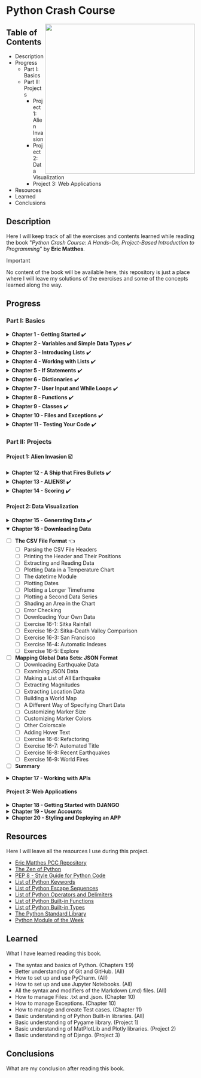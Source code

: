 # Python Crash Course 
<p>
<img src="https://ehmatthes.github.io/pcc_3e/images/pcc_snake_logo.png" height="400rm" align="right">

## Table of Contents

- Description
- Progress
  - Part I: Basics
  - Part II: Projects
    - Project 1: Alien Invasion
    - Project 2: Data Visualization
    - Project 3: Web Applications
- Resources
- Learned
- Conclusions 
</p>

## Description
Here I will keep track of all the exercises and contents learned while reading the book "*Python Crash Course: A Hands-On, Project-Based Introduction to Programming*" by **Eric Matthes**.
> [!IMPORTANT]
> No content of the book will be available here, this repository is just a place where I will leave my solutions of the exercises and some of the concepts learned along the way.

## Progress

### Part I: Basics

<details>
<summary><b>Chapter 1 - Getting Started</b> ✔️</summary>
  
  - [x] <b>Setting Up Your Programming Environment</b>
    - [x] Python Versions
    - [x] Running Snippets of Python Code 
    - [x] About the Sublime Text Editor 
  - [x] <b>Python on Different Operating Systems</b>
    - [x] Python on Windows 
    - [x] Python on macOS 
    - [x] Python on Linux 
  - [x] <b>Running a Hello World Program</b>
    - [x] Configuring Sublime Text to Use the Correct Python Version
    - [x] Running hello_world.py 
  - [x] <b>Troubleshooting</b> 
  - [x] <b>Running Python Programs from a Terminal</b>
    - [x] On Windows 
    - [x] On macOS and Linux 
    - [x] Exercise 1-1: python.org 
    - [x] Exercise 1-2: Hello World Typos 
    - [x] Exercise 1-3: Infinite Skills 
  - [x] <b>Summary</b>
</details>

<details>
<summary><b>Chapter 2 - Variables and Simple Data Types</b> ✔️</summary>

  - [x] <b>What Really Happens When You Run hello_world.py</b> 
  - [x] <b>Variables</b> 
    - [x] Naming and Using Variables 
    - [x] Avoiding Name Errors When Using Variables 
    - [x] Variables Are Labels 
    - [x] Exercise 2-1: Simple Message
    - [x] Exercise 2-2: Simple Messages
  - [x] <b>Strings</b> 
    - [x] Changing Case in a String with Methods
    - [x] Using Variables in Strings 
    - [x] Adding Whitespace to Strings with Tabs or Newlines 
    - [x] Stripping Whitespace
    - [x] Avoiding Syntax Errors with Strings 
    - [x] Exercise 2-3: Personal Message
    - [x] Exercise 2-4: Name Cases
    - [x] Exercise 2-5: Famous Quote
    - [x] Exercise 2-6: Famous Quote 2
    - [x] Exercise 2-7: Stripping Names 
  - [x] <b>Numbers</b> 
    - [x] Integers 
    - [x] Floats 
    - [x] Integers and Floats 
    - [x] Underscores in Numbers 
    - [x] Multiple Assignment
    - [x] Constants
    - [x] Exercise 2-8: Number Eight
    - [x] Exercise 2-9: Favorite Number
  - [x] <b>Comments</b> 
    - [x] How Do You Write Comments? 
    - [x] What Kind of Comments Should You Write? 
    - [x] Exercise 2-10: Adding Comments 
  - [x] <b>The Zen of Python</b> 
    - [x] Exercise 2-11: Zen of Python
  - [x] <b>Summary</b> 
</details>

<details>
<summary><b>Chapter 3 - Introducing Lists</b> ✔️</summary>

  - [x] <b>What Is a List?</b> 
    - [x] Accessing Elements in a List
    - [x] Index Positions Start at 0, Not 1
    - [x] Using Individual Values from a List
    - [x] Exercise 3-1: Names 
    - [x] Exercise 3-2: Greetings 
    - [x] Exercise 3-3: Your Own List 
  - [x] <b>Changing, Adding, and Removing Elements</b> 
    - [x] Modifying Elements in a List 
    - [x] Adding Elements to a List 
    - [x] Removing Elements from a List 
    - [x] Exercise 3-4: Guest List 
    - [x] Exercise 3-5: Changing Guest List 
    - [x] Exercise 3-6: More Guests 
    - [x] Exercise 3-7: Shrinking Guest List 
  - [x] <b>Organizing a List</b> 
    - [x] Sorting a List Permanently with the sort() Method 
    - [x] Sorting a List Temporarily with the sorted() Function 
    - [x] Printing a List in Reverse Order 
    - [x] Finding the Length of a List 
    - [x] Exercise 3-8: Seeing the World 
    - [x] Exercise 3-9: Dinner Guests 
    - [x] Exercise 3-10: Every Function 
  - [x] <b>Avoiding Index Errors When Working with Lists</b> 
    - [x] Exercise 3-11: Intentional Error 
  - [x] <b>Summary</b> 
</details>

<details>
<summary><b>Chapter 4 - Working with Lists</b> ✔️</summary>
  
  - [x] <b>Looping Through an Entire List</b> 
    - [x] A Closer Look at Looping 
    - [x] Doing More Work Within a for Loop 
    - [x] Doing Something After a for Loop 
  - [x] <b>Avoiding Indentation Errors</b> 
    - [x] Forgetting to Indent 
    - [x] Forgetting to Indent Additional Lines 
    - [x] Indenting Unnecessarily 
    - [x] Indenting Unnecessarily After the Loop 
    - [x] Forgetting the Colon 
    - [x] Exercise 4-1: Pizzas 
    - [x] Exercise 4-2: Animals 
  - [x] <b>Making Numerical Lists</b> 
    - [x] Using the range() Function 
    - [x] Using range() to Make a List of Numbers 
    - [x] Simple Statistics with a List of Numbers 
    - [x] List Comprehensions 
    - [x] Exercise 4-3: Counting to Twenty 
    - [x] Exercise 4-4: One Million 
    - [x] Exercise 4-5: Summing a Million 
    - [x] Exercise 4-6: Odd Numbers 
    - [x] Exercise 4-7: Threes 
    - [x] Exercise 4-8: Cubes 
    - [x] Exercise 4-9: Cube Comprehension 
  - [x] <b>Working with Part of a List</b>
    - [x] Slicing a List
    - [x] Looping Through a Slice 
    - [x] Copying a List 
    - [x] Exercise 4-10: Slices 
    - [x] Exercise 4-11: My Pizzas, Your Pizzas 
    - [x] Exercise 4-12: More Loops 
  - [x] <b>Tuples</b> 
    - [x] Defining a Tuple 
    - [x] Looping Through All Values in a Tuple 
    - [x] Writing over a Tuple 
    - [x] Exercise 4-13: Buffet 
  - [x] <b>Styling Your Code</b>
    - [x] The Style Guide 
    - [x] Indentation 
    - [x] Line Length 
    - [x] Blank Lines 
    - [x] Other Style Guidelines 
    - [x] Exercise 4-14: PEP 8 
    - [x] Exercise 4-15: Code Review 
  - [x] <b>Summary</b> 
</details>

<details>
<summary><b>Chapter 5 - If Statements</b> ✔️</summary>

- [x] <b>A Simple Example</b>
- [x] <b>Conditional Tests</b>
  - [x] Checking for Equality
  - [x] Ignoring Case When Checking for Equality
  - [x] Checking for Inequality 
  - [x] Numerical Comparisons 
  - [x] Checking Multiple Conditions 
  - [x] Checking Whether a Value Is in a List 
  - [x] Checking Whether a Value Is Not in a List 
  - [x] Boolean Expressions 
  - [x] Exercise 5-1: Conditional Tests
  - [x] Exercise 5-2: More Conditional Tests 
- [x] <b>if Statements</b>
  - [x] Simple if Statements
  - [x] if-else Statements
  - [x] The if-elif-else Chain 
  - [x] Using Multiple elif Blocks 
  - [x] Omitting the else Block 
  - [x] Testing Multiple Conditions 
  - [x] Exercise 5-3: Alien Colors #1
  - [x] Exercise 5-4: Alien Colors #2 
  - [x] Exercise 5-5: Alien Colors #3 
  - [x] Exercise 5-6: Stages of Life 
  - [x] Exercise 5-7: Favorite Fruit 
- [x] <b>Using if Statements with Lists</b> 
  - [x] Checking for Special Items
  - [x] Checking That a List Is Not Empty
  - [x] Using Multiple Lists 
  - [x] Exercise 5-8: Hello Admin
  - [x] Exercise 5-9: No Users 
  - [x] Exercise 5-10: Checking Usernames 
  - [x] Exercise 5-11: Ordinal Numbers 
- [x] <b>Styling Your if Statements</b> 
  - [x] Exercise 5-12: Styling if statements 
  - [x] Exercise 5-13: Your Ideas 
- [x] <b>Summary</b> 
</details>

<details>
<summary><b>Chapter 6 - Dictionaries</b> ✔️</summary>

- [x] <b>A Simple Dictionary</b>
- [x] <b>Working with Dictionaries</b> 
  - [x] Accessing Values in a Dictionary 
  - [x] Adding New Key-Value Pairs 
  - [x] Starting with an Empty Dictionary
  - [x] Modifying Values in a Dictionary 
  - [x] Removing Key-Value Pairs 
  - [x] A Dictionary of Similar Objects 
  - [x] Using get() to Access Values 
  - [x] Exercise 6-1: Person 
  - [x] Exercise 6-2: Favorite Numbers
  - [x] Exercise 6-3: Glossary 
- [x] <b>Looping Through a Dictionary</b>
  - [x] Looping Through All Key-Value Pairs 
  - [x] Looping Through All the Keys in a Dictionary 
  - [x] Looping Through a Dictionary’s Keys in a Particular Order 
  - [x] Looping Through All Values in a Dictionary 
  - [x] Exercise 6-4: Glossary 2 
  - [x] Exercise 6-5: Rivers 
  - [x] Exercise 6-6: Polling 
- [x] <b>Nesting</b>
  - [x] A List of Dictionaries 
  - [x] A List in a Dictionary 
  - [x] A Dictionary in a Dictionary 
  - [x] Exercise 6-7: People
  - [x] Exercise 6-8: Pets
  - [x] Exercise 6-9: Favorite Places
  - [x] Exercise 6-10: Favorite Numbers
  - [x] Exercise 6-11: Cities
  - [x] Exercise 6-12: Extensions
- [x] <b>Summary</b>
</details>

<details>
<summary><b>Chapter 7 - User Input and While Loops</b> ✔️</summary>

- [x] <b>How the input() Function Works</b>
  - [x] Writing Clear Prompts
  - [x] Using int() to Accept Numerical Input
  - [x] The Modulo Operator
  - [x] Exercise 7-1: Rental Car
  - [x] Exercise 7-2: Restaurant Seating
  - [x] Exercise 7-3: Multiples of Ten
- [x] <b>Introducing while Loops</b>
  - [x] The while Loop in Action
  - [x] Letting the User Choose When to Quit
  - [x] Using a Flag
  - [x] Using break to Exit a Loop
  - [x] Using continue in a Loop
  - [x] Avoiding Infinite Loops
  - [x] Exercise 7-4: Pizza Toppings
  - [x] Exercise 7-5: Movie Tickets
  - [x] Exercise 7-6: Three Exits
  - [x] Exercise 7-7: Infinity
- [x] <b>Using a while Loop with Lists and Dictionaries</b>
  - [x] Moving Items from One List to Another
  - [x] Removing All Instances of Specific Values from a List
  - [x] Filling a Dictionary with User Input
  - [x] Exercise 7-8: Deli
  - [x] Exercise 7-9: No Pastrami
  - [x] Exercise 7-10: Dream Vacation
- [x] <b>Summary</b>
</details>

<details>
<summary><b>Chapter 8 - Functions</b> ✔️</summary>

- [x] <b>Defining a Function</b>
  - [x] Passing Information to a Function
  - [x] Arguments and Parameters
  - [x] Exercise 8-1: Message 
  - [x] Exercise 8-2: Favorite Book
- [x] <b>Passing Arguments</b> 
  - [x] Positional Arguments 
  - [x] Keyword Arguments 
  - [x] Default Values 
  - [x] Equivalent Function Calls
  - [x] Avoiding Argument Errors
  - [x] Exercise 8-3: T-Shirt
  - [x] Exercise 8-4: Large Shirts 
  - [x] Exercise 8-5: Cities 
- [x] <b>Return Values</b>
  - [x] Returning a Simple Value
  - [x] Making an Argument Optional 
  - [x] Returning a Dictionary
  - [x] Using a Function with a while Loop
  - [x] Exercise 8-6: City Names
  - [x] Exercise 8-7: Album
  - [x] Exercise 8-8: User Albums 
- [x] <b>Passing a List</b> 
  - [x] Modifying a List in a Function
  - [x] Preventing a Function from Modifying a List 
  - [x] Exercise 8-9: Messages
  - [x] Exercise 8-10: Sending Messages 
  - [x] Exercise 8-11: Archived Messages 
- [x] <b>Passing an Arbitrary Number of Arguments</b> 
  - [x] Mixing Positional and Arbitrary Arguments 
  - [x] Using Arbitrary Keyword Arguments 
  - [x] Exercise 8-12: Sandwiches
  - [x] Exercise 8-13: User Profile 
  - [x] Exercise 8-14: Cars 
- [x] <b>Storing Your Functions in Modules</b> 
  - [x] Importing an Entire Module
  - [x] Importing Specific Functions 
  - [x] Using as to Give a Function an Alias 
  - [x] Using as to Give a Module an Alias 
  - [x] Importing All Functions in a Module 
- [x] <b>Styling Functions</b>
  - [x] Exercise 8-15: Printing Models
  - [x] Exercise 8-16: Imports 
  - [x] Exercise 8-17: Styling Functions
- [x] <b>Summary</b>
</details>

<details>
<summary><b>Chapter 9 - Classes</b> ✔️</summary>

- [x] <b>Creating and Using a Class</b>
  - [x] Creating the Dog Class
  - [x] Making an Instance from a Class
  - [x] Exercise 9-1: Restaurant
  - [x] Exercise 9-2: Three Restaurants
  - [x] Exercise 9-3: Users
- [x] <b>Working with Classes and Instances</b>
  - [x] The Car Class
  - [x] Setting a Default Value for an Attribute
  - [x] Modifying Attribute Values
  - [x] Exercise 9-4: Number Served
  - [x] Exercise 9-5: Login Attempts
- [x] <b>Inheritance</b> 
  - [x] The `__init__()` Method for a Child Class
  - [x] Defining Attributes and Methods for the Child Class
  - [x] Overriding Methods from the Parent Class
  - [x] Instances as Attributes
  - [x] Modeling Real-World Objects
  - [x] Exercise 9-6: Ice Cream Stand
  - [x] Exercise 9-7: Admin
  - [x] Exercise 9-8: Privileges
  - [x] Exercise 9-9: Battery Upgrade
- [x] <b>Importing Classes</b>
  - [x] Importing a Single Class
  - [x] Storing Multiple Classes in a Module
  - [x] Importing Multiple Classes from a Module
  - [x] Importing an Entire Module
  - [x] Importing All Classes from a Module
  - [x] Importing a Module into a Module
  - [x] Using Aliases
  - [x] Finding Your Own Workflow
  - [x] Exercise 9-10: Imported Restaurant
  - [x] Exercise 9-11: Imported Admin
  - [x] Exercise 9-12: Multiple Modules
- [x] <b>The Python Standard Library</b>
  - [x] Exercise 9-13: Dice
  - [x] Exercise 9-14: Lottery
  - [x] Exercise 9-15: Lottery Analysis
  - [x] Exercise 9-16: Python Module of the Week
- [x] <b>Styling Classes</b>
- [x] <b>Summary</b>
</details>

<details>
<summary><b>Chapter 10 - Files and Exceptions</b> ✔️</summary>

- [x] <b>Reading from a File</b>
  - [x] Reading an Entire File
  - [x] File Paths
  - [x] Reading Line by Line
  - [x] Making a List of Lines from a File
  - [x] Working with a File’s Contents
  - [x] Large Files: One Million Digits
  - [x] Is Your Birthday Contained in Pi?
  - [x] Exercise 10-1: Learning Python
  - [x] Exercise 10-2: Learning C
- [x] <b>Writing to a File</b>
  - [x] Writing to an Empty File
  - [x] Writing Multiple Lines
  - [x] Appending to a File
  - [x] Exercise 10-3: Guest
  - [x] Exercise 10-4: Guest Book
  - [x] Exercise 10-5: Programming Poll
- [x] <b>Exceptions</b>
  - [x] Handling the ZeroDivisionError Exception
  - [x] Using try-except Blocks
  - [x] Using Exceptions to Prevent Crashes
  - [x] The else Block
  - [x] Handling the FileNotFoundError Exception
  - [x] Analyzing Text
  - [x] Working with Multiple Files
  - [x] Failing Silently
  - [x] Deciding Which Errors to Report
  - [x] Exercise 10-6: Addition
  - [x] Exercise 10-7: Addition Calculator
  - [x] Exercise 10-8: Cats and Dogs
  - [x] Exercise 10-9: Silent Cats and Dogs
  - [x] Exercise 10-10: Common Words
- [x] <b>Storing Data</b>
  - [x] Using json.dump() and json.load()
  - [x] Saving and Reading User-Generated Data
  - [x] Refactoring
  - [x] Exercise 10-11: Favorite Number
  - [x] Exercise 10-12: Favorite Number Remembered
- [x] <b>Summary</b>
</details>

<details>
<summary><b>Chapter 11 - Testing Your Code</b> ✔️</summary>

- [x] <b>Testing a Function</b>
  - [x] Unit Tests and Test Cases
  - [x] A Passing Test
  - [x] A Failing Test
  - [x] Responding to a Failed Test
  - [x] Adding New Tests
  - [x] Exercise 11-1: City, Country
  - [x] Exercise 11-2: Population 
- [x] <b>Testing a Class</b>
  - [x] A Variety of Assert Methods
  - [x] A Class to Test
  - [x] Testing the AnonymousSurvey Class
  - [x] The setUp() Method
  - [x] Exercise 11-3: Employee
- [x] <b>Summary</b>
</details>

### Part II: Projects

#### Project 1: Alien Invasion ☑️

<details>
<summary><b>Chapter 12 - A Ship that Fires Bullets</b> ✔️</summary>

- [x] <b>Planning Your Project</b>
- [x] <b>Installing Pygame</b>
- [x] <b>Starting the Game Project</b>
  - [x] Creating a Pygame Window and Responding to User Input
  - [x] Setting the Background Color
  - [x] Creating a Setting Class
- [x] <b>Adding the Ship Image</b> 
    - [x] Creating the Ship Class
    - [x] Drawing the Ship to the Screen
- [x] <b>Refactoring: The _check_events() and _update_screen() Methods</b>
  - [x] The _check_events() Method
  - [x] The _update_screen() Method
  - [x] Exercise 12-1: Blue Sky
  - [x] Exercise 12-2: Game Character
- [x] <b>Piloting the Ship</b>
  - [x] Responding to a Keypress
  - [x] Allowing Continuous Movement
  - [x] Moving Both Left and Right
  - [x] Adjusting the Ship's Speed
  - [x] Limiting the Ship's Range
  - [x] Refactoring _check_events()
  - [x] Pressing Q to Quit
  - [x] Running the Game in Fullscreen Mode
- [x] <b>A Quick Recap</b>
  - [x] alien_invasion.py
  - [x] settings.py
  - [x] ship.py
  - [x] Exercise 12-3: Pygame Documentation
  - [x] Exercise 12-4: Rocket
  - [x] Exercise 12-5: Keys
- [x] <b>Shooting Bullets</b>
  - [x] Adding the Bullet Settings
  - [x] Creating the Bullet Class
  - [x] Storing the Bullets in a Group
  - [x] Firing Bullets
  - [x] Deleting Old Bullets
  - [x] Limiting the Number of Bullets
  - [x] Creating the _update_bullets() Method
  - [x] Exercise 12-6: Sideways Shooter
- [x] <b>Summary</b>
</details>

<details>
<summary><b>Chapter 13 - ALIENS!</b> ✔️</summary>

- [x] <b>Reviewing the Project</b>
- [x] <b>Creating the First Alien</b>
  - [x] Creating the Alien Class
  - [x] Creating an Instance of the Alien
- [x] <b>Building the Alien Fleet</b>
  - [x] Determining How Many Aliens Fit in a Row
  - [x] Creating a Row of Aliens
  - [x] Refactoring _create_fleet()
  - [x] Adding Rows
  - [x] Exercise 13-1: Stars
  - [x] Exercise 13-2: Better Stars
- [x] <b>Making the Fleet Move</b>
  - [x] Moving the Aliens Right
  - [x] Creating Settings for Fleet Direction
  - [x] Checking Whether an Alien Has Hit the Edge
  - [x] Dropping the Fleet and Changing Direction
  - [x] Exercise 13-3: Raindrops 
  - [x] Exercise 13-4: Steady Rain
- [x] <b>Shooting Aliens</b>
  - [x] Detecting Bullet Collisions
  - [x] Making Larger Bullets for Testing
  - [x] Repopulating the Fleet
  - [x] Speeding Up the Bullets
  - [x] Refactoring _update_bullets()
  - [x] Exercise 13-5: Sideways Shooter Part 2
- [x] <b>Ending the Game</b>
  - [x] Detecting Alien and Ship Collisions
  - [x] Responding to Alien and Ship Collisions
  - [x] Aliens that Reach the Bottom of the Screen
  - [x] Game Over!
  - [x] Identifying When Parts of the Game Should Run
  - [x] Exercise 13-6: Game Over
- [x] <b>Summary</b>
</details>

<details>
<summary><b>Chapter 14 - Scoring</b> ✔️</summary>

- [x] <b>Adding the Play Button</b>
  - [x] Creating a Button Class
  - [x] Drawing the Button on the Screen
  - [x] Starting the Game
  - [x] Resetting the Game
  - [x] Deactivating the Play Button
  - [x] Hiding the Mouse Cursor
  - [x] Exercise 14-1: Press P to Play
  - [x] Exercise 14-2: Target Practice
- [x] <b>Leveling Up</b>
  - [x] Modifying the Speed Settings
  - [x] Resetting the Speed
  - [x] Exercise 14-3: Challenging Target Practice
  - [x] Exercise 14-4: Difficulty Levels
- [x] <b>Scoring</b>
  - [x] Displaying the Score
  - [x] Making a Scoreboard
  - [x] Updating the Score as Aliens Are Shot Down
  - [x] Resetting the Score
  - [x] Making sure to Score All Hits
  - [x] Increasing Point Values
  - [x] Rounding the Score
  - [x] High Scores
  - [x] Displaying the Level
  - [x] Displaying the Number of ships
  - [x] Exercise 14-5: All-Time High Score
  - [x] Exercise 14-6: Refactoring
  - [x] Exercise 14-7: Expanding the Game
  - [x] Exercise 14-8: Sideways Shooter, Final Version
- [x] <b>Summary</b>
</details>

#### Project 2: Data Visualization

<details>
<summary><b>Chapter 15 - Generating Data</b> ✔️</summary>

- [x] <b>Installing Matplotlib</b>
- [x] <b>Plotting a Simple Line Graph</b>
  - [x] Changing the Label Type and Line Thickness
  - [x] Correcting the Plot
  - [x] Using Built-in Styles
  - [x] Plotting and Styling Individual Points with scatter()
  - [x] Plotting a Series of Points with scatter()
  - [x] Calculating Data Automatically
  - [x] Defining Custom Colors
  - [x] Using a Colormap
  - [x] Saving Your Plots Automatically
  - [x] Exercise 15-1: Cubes
  - [x] Exercise 15-2: Colored Cubes
- [x] <b>Random Walks</b>
  - [x] Creating the RandomWalk() Class
  - [x] Choosing Directions
  - [x] Plotting the Random Walk
  - [x] Generating Multiple Random Walks
  - [x] Styling the Walks
  - [x] Exercise 15-3: Molecular Motion
  - [x] Exercise 15-4: Modified Random Walks
  - [x] Exercise 15-5: Refactoring
- [x] <b>Rolling Dice with Plotly</b>
  - [x] Installing Plotly
  - [x] Creating the Die Class
  - [x] Rolling the Die
  - [x] Analyzing the Results
  - [x] Making a Histogram
  - [x] Rolling two Dice
  - [x] Rolling Dice of Different Sizes
  - [x] Exercise 15-6: Two D8s
  - [x] Exercise 15-7: Three Dice
  - [x] Exercise 15-8: Multiplication
  - [x] Exercise 15-9: Die Comprehensions
  - [x] Exercise 15-10: Practicing with Both Libraries
- [x] <b>Summary</b>
</details>

<details open>
<summary><b>Chapter 16 - Downloading Data</b></summary>

- [ ] <b>The CSV File Format</b> 👈
  - [ ] Parsing the CSV File Headers
  - [ ] Printing the Header and Their Positions
  - [ ] Extracting and Reading Data
  - [ ] Plotting Data in a Temperature Chart
  - [ ] The datetime Module
  - [ ] Plotting Dates
  - [ ] Plotting a Longer Timeframe
  - [ ] Plotting a Second Data Series
  - [ ] Shading an Area in the Chart
  - [ ] Error Checking
  - [ ] Downloading Your Own Data
  - [ ] Exercise 16-1: Sitka Rainfall
  - [ ] Exercise 16-2: Sitka–Death Valley Comparison
  - [ ] Exercise 16-3: San Francisco
  - [ ] Exercise 16-4: Automatic Indexes 
  - [ ] Exercise 16-5: Explore
- [ ] <b>Mapping Global Data Sets: JSON Format</b>
  - [ ] Downloading Earthquake Data
  - [ ] Examining JSON Data
  - [ ] Making a List of All Earthquake
  - [ ] Extracting Magnitudes
  - [ ] Extracting Location Data
  - [ ] Building a World Map
  - [ ] A Different Way of Specifying Chart Data
  - [ ] Customizing Marker Size
  - [ ] Customizing Marker Colors
  - [ ] Other Colorscale
  - [ ] Adding Hover Text
  - [ ] Exercise 16-6: Refactoring
  - [ ] Exercise 16-7: Automated Title
  - [ ] Exercise 16-8: Recent Earthquakes
  - [ ] Exercise 16-9: World Fires
- [ ] <b>Summary</b>
</details>

<details>
<summary><b>Chapter 17 - Working with APIs</b></summary>

- [ ] <b>Using a Web API</b>
  - [ ] Git and GitHub
  - [ ] Requesting Data Using an API Call
  - [ ] Installing Requests
  - [ ] Processing an API Response
  - [ ] Working with the Response Dictionary
  - [ ] Summarizing the Top Repositories
  - [ ] Monitoring API Rate Limits
- [ ] <b>Visualizing Repositories Using Plotly</b>
  - [ ] Refining Plotly Charts
  - [ ] Adding Custom Tooltips
  - [ ] Adding Clickable Links to Our Graph
  - [ ] More About Plotly and the GitHub API
- [ ] <b>The Hacker News API</b>
  - [ ] Exercise 17-1: Other Languages
  - [ ] Exercise 17-2: Active Discussions
  - [ ] Exercise 17-3: Testing python_repos.py
  - [ ] Exercise 17-4: Further Exploration
- [ ] <b>Summary</b>
</details>

#### Project 3: Web Applications

<details>
<summary><b>Chapter 18 - Getting Started with DJANGO</b></summary>

- [ ] <b>Setting Up a Project</b>
  - [ ] Writing a Spec
  - [ ] Crating a Virtual Environment
  - [ ] Activating the Virtual Environment
  - [ ] Installing Django
  - [ ] Creating a Project in Django
  - [ ] Creating the Database
  - [ ] Viewing the Project
  - [ ] Exercise 18-1: New Projects
- [ ] <b>Starting an App</b>
  - [ ] Defining Models
  - [ ] Activating Models
  - [ ] The Django Admin Site
  - [ ] Defining the Entry Model
  - [ ] Migrating the Entry Model
  - [ ] Registering Entry with the Admin Site
  - [ ] The Django Shell
  - [ ] Exercise 18-2: Short Entries
  - [ ] Exercise 18-3: The Django API
  - [ ] Exercise 18-4: Pizzeria
- [ ] <b>Making Pages: The Learning Log Home Page</b>
  - [ ] Mapping a URL
  - [ ] Writing a View
  - [ ] Writing a Template
  - [ ] Exercise 18-5: Meal Planner
  - [ ] Exercise 18-6: Pizzeria Home Page
- [ ] <b>Building Additional Pages</b>
  - [ ] Template Inheritance
  - [ ] The Topics Page
  - [ ] Individual Topics Pages
  - [ ] Exercise 18-7: Template Documentation
  - [ ] Exercise 18-8: Pizzeria Pages
- [ ] <b>Summary</b>
</details>

<details>
<summary><b>Chapter 19 - User Accounts</b></summary>

- [ ] <b>Allowing Users to Enter Data</b>
  - [ ] Adding New Topics
  - [ ] Adding New Entries
  - [ ] Editing Entries
  - [ ] Exercise 19-1: Blog
- [ ] <b>Setting Up User Accounts</b>
  - [ ] The user App
  - [ ] The Login Page
  - [ ] Logging Out
  - [ ] The Registration Page
  - [ ] Exercise 19-2: Blog Accounts
- [ ] <b>Allowing Users to Own Their Data</b>
  - [ ] Restricting Access with @login_required
  - [ ] Connecting Data to Certain Users
  - [ ] Restricting Topics Access to Appropriate Users
  - [ ] Protecting a User’s Topics
  - [ ] Protecting the edit_entry Page
  - [ ] Associating New Topics with the Current User
  - [ ] Exercise 19-3: Refactoring
  - [ ] Exercise 19-4: Protecting new_entry
  - [ ] Exercise 19-5: Protected Blog
- [ ] <b>Summary</b>
</details>

<details>
<summary><b>Chapter 20 - Styling and Deploying an APP</b></summary>

- [ ] <b>Styling Learning Log</b>
  - [ ] The django-bootstrap4 App
  - [ ] Using Bootstrap to Style Learning Log
  - [ ] Modifying base.html
  - [ ] Styling the Home Page Using a Jumbotron
  - [ ] Styling the Login Page
  - [ ] Styling the Topics Page
  - [ ] Styling the Entries on the Topic Page
  - [ ] Exercise 20-1: Other Forms
  - [ ] Exercise 20-2: Stylish Blog
- [ ] <b>Deploying Learning Log</b>
  - [ ] Making a Heroku Account
  - [ ] Installing the Heroku CLI
  - [ ] Installing Required Packages
  - [ ] Creating a requirements.txt File
  - [ ] Specifying the Python Runtime
  - [ ] Modifying settings.py for Heroku
  - [ ] Making a Procfile to Start Processes
  - [ ] Using Git to Track the Project’s Files
  - [ ] Pushing to Heroku
  - [ ] Setting Up the Database on Heroku
  - [ ] Refining the Heroku Deployment
  - [ ] Securing the Live Project
  - [ ] Committing and Pushing Changes
  - [ ] Setting Environment Variables on Heroku
  - [ ] Creating Custom Error Pages
  - [ ] Ongoing Development
  - [ ] The SECRET_KEY Setting
  - [ ] Deleting a Project on Heroku
  - [ ] Exercise 20-3: Live Blog
  - [ ] Exercise 20-4: More 404s
  - [ ] Exercise 20-5: Extended Learning Log
- [ ] <b>Summary</b>
</details>

## Resources
Here I will leave all the resources I use during this project.
- [Eric Matthes PCC Repository](https://ehmatthes.github.io/pcc_2e/regular_index/)
- [The Zen of Python](https://peps.python.org/pep-0020/)
- [PEP 8 - Style Guide for Python Code](https://peps.python.org/pep-0008/)
- [List of Python Keywords](https://docs.python.org/3/reference/lexical_analysis.html#keywords)
- [List of Python Escape Sequences](https://docs.python.org/3/reference/lexical_analysis.html#escape-sequences)
- [List of Python Operators and Delimiters](https://docs.python.org/3/reference/lexical_analysis.html#operators)
- [List of Python Built-in Functions](https://docs.python.org/3/library/functions.html)
- [List of Python Built-in Types](https://docs.python.org/3/library/stdtypes.html)
- [The Python Standard Library](https://docs.python.org/3/library/index.html)
- [Python Module of the Week](https://pymotw.com/3/)

## Learned
What I have learned reading this book.
- The syntax and basics of Python. (Chapters 1:9)
- Better understanding of Git and GitHub. (All)
- How to set up and use PyCharm. (All)
- How to set up and use Jupyter Notebooks. (All)
- All the syntax and modifiers of the Markdown (.md) files. (All)
- How to manage Files: .txt and .json. (Chapter 10)
- How to manage Exceptions. (Chapter 10)
- How to manage and create Test cases. (Chapter 11)
- Basic understanding of Python Built-in libraries. (All)
- Basic understanding of Pygame library. (Project 1)
- Basic understanding of MatPlotLib and Plotly libraries. (Project 2)
- Basic understanding of Django. (Project 3)

## Conclusions
What are my conclusion after reading this book.
